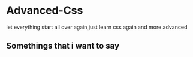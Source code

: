 # Advanced-Css
let everything start all over again,just learn css again and more advanced
## Somethings that i want to say
